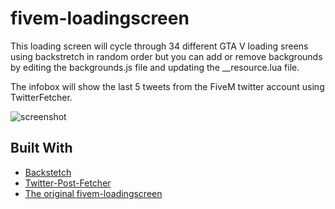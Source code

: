 # fivem-loadingscreen
This loading screen will cycle through 34 different GTA V loading sreens using backstretch in random order but you can add or remove backgrounds by editing the backgrounds.js file and updating the __resource.lua file. 

The infobox will show the last 5 tweets from the FiveM twitter account using TwitterFetcher.

![screenshot](screenshot.png)

## Built With
* [Backstetch](https://github.com/jquery-backstretch/jquery-backstretch)
* [Twitter-Post-Fetcher](https://github.com/jasonmayes/Twitter-Post-Fetcher)
* [The original fivem-loadingscreen](https://github.com/OfficialSkypo/fivem-loadingscreen)